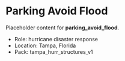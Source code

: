 # Parking Avoid Flood

Placeholder content for **parking_avoid_flood**.

- Role: hurricane disaster response
- Location: Tampa, Florida
- Pack: tampa_hurr_structures_v1
